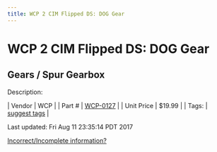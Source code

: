 ```yaml
---
title: WCP 2 CIM Flipped DS: DOG Gear
---
```


# WCP 2 CIM Flipped DS: DOG Gear
## Gears / Spur Gearbox
Description: 	 

| Vendor | WCP | 
| Part # | [WCP-0127](http://www.wcproducts.net/WCP-0127) | 
| Unit Price | $19.99 | 
| Tags: | [suggest tags](https://docs.google.com/forms/d/e/1FAIpQLSeWyY8v3RgOty-MyWmh9U0iivNYN_molChYyS-0U-o-kOAv_g/viewform) | 

Last updated: Fri Aug 11 23:35:14 PDT 2017

 [Incorrect/Incomplete information?](https://docs.google.com/forms/d/e/1FAIpQLSeWyY8v3RgOty-MyWmh9U0iivNYN_molChYyS-0U-o-kOAv_g/viewform)